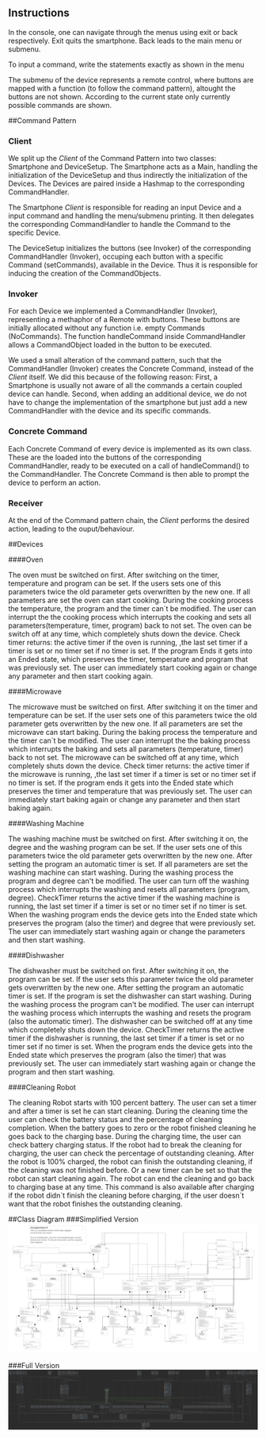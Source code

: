 ## Instructions

In the console, one can navigate through the menus
using exit or back respectively. Exit quits the smartphone. Back leads to the main menu or submenu.

To input a command, write the statements exactly as shown in the menu

The submenu of the device represents a remote control, where buttons 
are mapped with a function (to follow the command pattern), altought the buttons are not shown. According to the current state
only currently possible commands are shown.

##Command Pattern
### Client

We split up the *Client* of the Command Pattern into two classes: Smartphone and DeviceSetup. The Smartphone acts as a Main, handling the initialization of the DeviceSetup and thus indirectly the initialization of the Devices. The Devices are paired inside a Hashmap to the corresponding CommandHandler. 

The Smartphone *Client* is responsible for reading an input Device and a input command and handling the menu/submenu printing. It then delegates the corresponding CommandHandler to handle the Command to the specific Device.

The DeviceSetup initializes the buttons (see Invoker) of the corresponding CommandHandler (Invoker), occuping each button with a specific Command (setCommands), available in the Device. Thus it is responsible for inducing the creation of the CommandObjects.

### Invoker

For each Device we implemented a CommandHandler (Invoker), representing a methaphor of a Remote with buttons. These buttons are initially allocated without any function i.e. empty Commands (NoCommands). The function handleCommand inside CommandHandler allows a CommandObject loaded in the button to be executed.

We used a small alteration of the command pattern, such that the CommandHandler (Invoker) creates the Concrete Command, instead of the *Client* itself. We did this because of the following reason: First, a Smartphone is usually not aware of all the commands a certain coupled device can handle. Second, when adding an additional device, we do not have to change the implementation of the smartphone but just add a new CommandHandler with the device and its specific commands.


### Concrete Command

Each Concrete Command of every device is implemented as its own class. These are the loaded into the buttons of the corresponding CommandHandler, ready to be executed on a call of handleCommand() to the CommandHandler. The Concrete Command is then able to prompt the device to perform an action.

### Receiver

At the end of the Command pattern chain, the *Client* performs the desired action, leading to the ouput/behaviour.

##Devices

####Oven

The oven must be switched on first. After switching on the timer, temperature and program can be set. If the users sets one of this
parameters twice the old parameter gets overwritten by the new one. If all parameters are set the oven can start cooking.
During the cooking process the temperature, the program and the timer can´t be modified. The user can interrupt the
the cooking process which interrupts the cooking and sets all parameters(temperature, timer, program) back to not set. The oven can be switch off at any time, which completely shuts down the device. Check timer returns: the active timer if the oven is running,
,the last set timer if a timer is set or no timer set if no timer is set. If the program Ends it gets into an Ended state, 
which preserves the timer, temperature and program that was previously set. The user can immediately start cooking again or change
any parameter and then start cooking again. 

####Microwave

The microwave must be switched on first. After switching it on the timer and temperature can be set. If the user sets one of this
parameters twice the old parameter gets overwritten by the new one. If all parameters are set the microwave can start baking.
During the baking process the temperature and the timer can´t be modified. The user can interrupt the
the baking process which interrupts the baking and sets all parameters (temperature, timer) back to not set. The microwave can be switched off at any time, which completely shuts down the device. Check timer returns: the active timer if the microwave is running,
,the last set timer if a timer is set or no timer set if no timer is set. If the program ends it gets into the Ended state 
which preserves the timer and temperature that was previously set. The user can immediately start baking again or change
any parameter and then start baking again. 

####Washing Machine

The washing machine must be switched on first. After switching it on, the degree and the washing program can be set. If the user sets one of
this parameters twice the old parameter gets overwritten by the new one. After setting the program an automatic timer is set. If all parameters are set the washing machine can start washing.
During the washing process the program and degree can't be modified. The user can turn off the washing process
which interrupts the washing and resets all parameters (program, degree).
CheckTimer returns the active timer if the washing machine is running, the last set timer if a timer is set or no timer set if no timer is set. 
When the washing program ends the device gets into the Ended state which preserves the program (also the timer) and degree that were previously set.
The user can immediately start washing again or change the parameters and then start washing.


####Dishwasher

The dishwasher must be switched on first. After switching it on, the program can be set. If the user sets this parameter twice
the old parameter gets overwritten by the new one. After setting the program an automatic timer is set. If the program is set the dishwasher can start washing.
During the washing process the program can't be modified. The user can interrupt the washing process which interrupts the washing and resets the program (also the automatic timer).
The dishwasher can be switched off at any time which completely shuts down the device.
CheckTimer returns the active timer if the dishwasher is running, the last set timer if a timer is set or no timer set if no timer is set.
When the program ends the device gets into the Ended state which preserves the program (also the timer) that was previously set.
The user can immediately start washing again or change the program and then start washing.


####Cleaning Robot

The cleaning Robot starts with 100 percent battery. The user can set a timer and after a timer is set he can start cleaning. 
During the cleaning time the user can check the battery status and the percentage of cleaning completion.
When the battery goes to zero or the robot finished cleaning he goes back to the charging base. During the charging time, the user can check battery charging status.
If the robot had to break the cleaning for charging, the user can check the percentage of outstanding cleaning.
After the robot is 100% charged, the robot can finish the outstanding cleaning, if the cleaning was not finished before.
Or a new timer can be set so that the robot can start cleaning again. The robot can end the cleaning and go back to charging base at any time.
This command is also available after charging if the robot didn´t finish the cleaning before charging, if the user doesn´t want that the robot finishes the outstanding cleaning.

##Class Diagram
###Simplified Version
![](ClassDiagramSimplified.png)

###Full Version
![](ClassDiagramFull.png)
